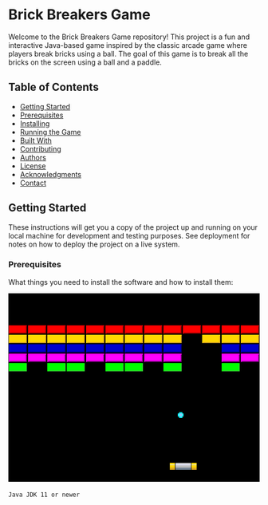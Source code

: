 # Brick Breakers Game

Welcome to the Brick Breakers Game repository! This project is a fun and interactive Java-based game inspired by the classic arcade game where players break bricks using a ball. The goal of this game is to break all the bricks on the screen using a ball and a paddle.

## Table of Contents
- [Getting Started](#getting-started)
- [Prerequisites](#prerequisites)
- [Installing](#installing)
- [Running the Game](#running-the-game)
- [Built With](#built-with)
- [Contributing](#contributing)
- [Authors](#authors)
- [License](#license)
- [Acknowledgments](#acknowledgments)
- [Contact](#contact)

## Getting Started

These instructions will get you a copy of the project up and running on your local machine for development and testing purposes. See deployment for notes on how to deploy the project on a live system.

### Prerequisites

What things you need to install the software and how to install them:

![App Screenshot](https://github.com/amit862/Brick-Breakers-Game/blob/master/gist.png)


```bash
Java JDK 11 or newer



